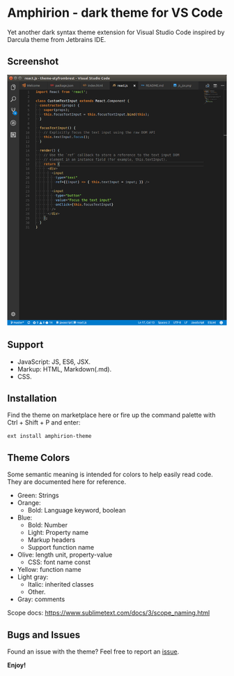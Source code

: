 # Amphirion - dark theme for VS Code

Yet another dark syntax theme extension for Visual Studio Code inspired by Darcula theme from Jetbrains IDE.

## Screenshot

![Amphirion dark theme for VS Code screenshot](/assets/screenshot.png?raw=true "Amphirion dark theme for VS Code screenshot")

## Support

- JavaScript: JS, ES6, JSX.
- Markup: HTML, Markdown(.md).
- CSS.

## Installation

Find the theme on marketplace here or fire up the command palette with Ctrl + Shift + P and enter:

```
ext install amphirion-theme
```

## Theme Colors

Some semantic meaning is intended for colors to help easily read code. They are documented here for reference.

- Green: Strings
- Orange: 
    - Bold: Language keyword, boolean
- Blue: 
    - Bold: Number
    - Light: Property name
    - Markup headers
    - Support function name
- Olive: length unit, property-value
    - CSS: font name const
- Yellow: function name
- Light gray: 
    - Italic: inherited classes
    - Other.
- Gray: comments

Scope docs: https://www.sublimetext.com/docs/3/scope_naming.html

## Bugs and Issues

Found an issue with the theme? Feel free to report an [issue](https://github.com/styfrombrest/amphirion-theme/issues).

**Enjoy!**